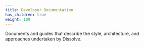 ```yaml
---
title: Developer Documentation
has_children: true
weight: 100
---
```


Documents and guides that describe the style, architecture, and approaches undertaken by Dissolve.

